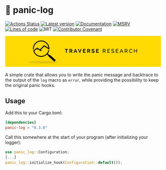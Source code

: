 # 🚨 panic-log

[![Actions Status](https://github.com/Traverse-Research/panic-log/actions/workflows/ci.yml/badge.svg)](https://github.com/Traverse-Research/panic-log/actions)
[![Latest version](https://img.shields.io/crates/v/panic-log.svg?logo=rust)](https://crates.io/crates/panic-log)
[![Documentation](https://docs.rs/panic-log/badge.svg)](https://docs.rs/panic-log)
[![MSRV](https://img.shields.io/badge/rustc-1.74.0+-ab6000.svg)](https://blog.rust-lang.org/2023/11/16/Rust-1.74.0.html)
[![Lines of code](https://tokei.rs/b1/github/Traverse-Research/panic-log)](https://github.com/Traverse-Research/panic-log)
![MIT](https://img.shields.io/badge/license-MIT-blue.svg)
[![Contributor Covenant](https://img.shields.io/badge/contributor%20covenant-v1.4%20adopted-ff69b4.svg)](./CODE_OF_CONDUCT.md)

[![Banner](banner.png)](https://traverseresearch.nl)

A simple crate that allows you to write the panic message and backtrace to the output of the `log` macro as `error`, while providing
the possibility to keep the original panic hooks.

## Usage

Add this to your Cargo.toml:

```toml
[dependencies]
panic-log = "0.3.0"
```

Call this somewhere at the start of your program (after initializing your logger):

```rust
use panic_log::Configuration;
[...]
panic_log::initialize_hook(Configuration::default());
```

